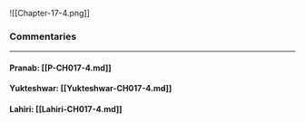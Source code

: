 ![[Chapter-17-4.png]]

### Commentaries

---

#### Pranab: [[P-CH017-4.md]]

#### Yukteshwar: [[Yukteshwar-CH017-4.md]]

#### Lahiri: [[Lahiri-CH017-4.md]]
